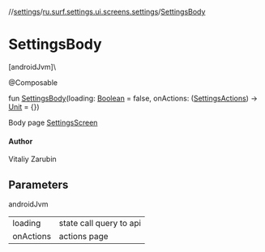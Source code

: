 //[settings](../../index.md)/[ru.surf.settings.ui.screens.settings](index.md)/[SettingsBody](-settings-body.md)

# SettingsBody

[androidJvm]\

@Composable

fun [SettingsBody](-settings-body.md)(loading: [Boolean](https://kotlinlang.org/api/latest/jvm/stdlib/kotlin/-boolean/index.html) = false, onActions: ([SettingsActions](../ru.surf.settings.ui.actions/-settings-actions/index.md)) -&gt; [Unit](https://kotlinlang.org/api/latest/jvm/stdlib/kotlin/-unit/index.html) = {})

Body page [SettingsScreen](-settings-screen.md)

#### Author

Vitaliy Zarubin

## Parameters

androidJvm

| | |
|---|---|
| loading | state call query to api |
| onActions | actions page |
